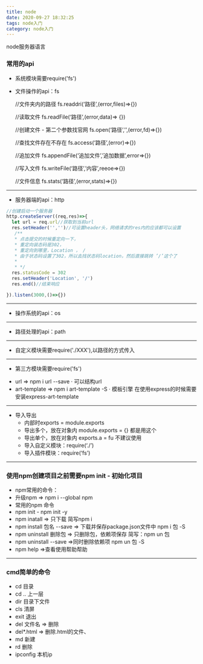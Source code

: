```yaml
---
title: node
date: 2020-09-27 18:32:25
tags: node入门
category: node入门
---
```

node服务器语言
<!-- more -->
### 常用的api
* 系统模块需要require('fs')
 - 文件操作的api：fs

    //文件夹内的路径
    fs.readdri(‘路径’,(error,files)=>{})
    
    //读取文件
    fs.readFile(‘路径’,(error,data)=> {})
    
    //创建文件 - 第二个参数找官网
    fs.open(‘路径’,’’,(error,fd)=>{})
    
    //查找文件存在不存在
    fs.access(‘路径’,(error)=>{})
    
    //追加文件
    fs.appendFile(‘追加文件’,’追加数据’,error=>{})
    
    //写入文件
    fs.writeFile(‘路径’,’内容’,reeoe=>{})
    
    //文件信息
    fs.stats(‘路径’,(error,stats)=>{})
-----

 - 服务器端的api：http
  ```js
//创建启动一个服务器
  http.createServer((req,res)=>{
    let url = req.url//获取到当前url
    res.setHeader('','')//可设置header头，网络请求的res内的应该都可以设置
     /**
     * 点击提交的时候重定向一下，
     * 重定向装态码是302，
     * 重定向到哪里，Location ， /
     * 由于状态码设置了302，所以去找状态码location，然后直接跳转 ’/’这个了
     *
     * */
    res.statusCode = 302
    res.setHeader('Location', '/')
    res.end()//结束响应

}).listen(3000,()=>{})
  ```
-----
 - 操作系统的api：os
-----
 - 路径处理的api：path
-----
* 自定义模块需要require('./XXX'),以路径的方式传入
-----
* 第三方模块需要require('fs')
 - url => npm i url --save 
  · 可以结构url
 - art-template => npm i art-template -S
  · 模板引擎 在使用express的时候需要安装express-art-template
 -----
* 导入导出
  - 内部时exports = module.exports 
  - 导出多个，放在对象内 module.exports = {} 都是用这个
  - 导出单个，放在对象内 exports.a = fu 不建议使用
  - 导入自定义模块：require(‘./’)
  - 导入插件模块：require(‘fs’)
-----
### 使用npm创建项目之前需要npm init - 初始化项目
 - npm常用的命令：
 - 升级npm =>  npm i --global npm 
 - 常用的npm 命令
 - npm init  - npm init -y
 - npm inatall => 只下载 简写npm i
 - npm install 包名 --save => 下载并保存package.json文件中 npm i 包 -S
 - npm uninstall 删除包 => 只删除包，依赖项保存 简写：npm un 包
 - npm uninstall --save =>同时删除依赖项 npm un 包 -S
 - npm help =>查看使用帮助帮助
 
 -----
 ### cmd简单的命令
  - cd 目录 
  - cd .. 上一层
  - dir 目录下文件
  - cls 清屏
  - exit 退出
  - del 文件名  => 删除
  - del*.html => 删除.html的文件、
  - md 新建
  - rd 删除
  - ipconfig 本机ip 